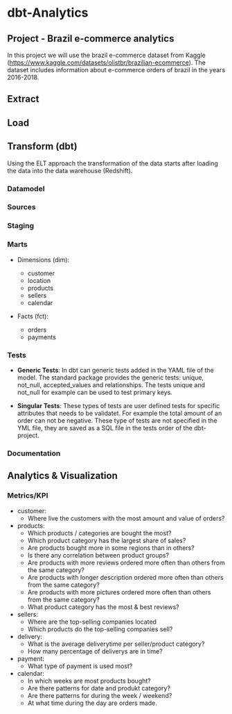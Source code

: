 # dbt-Analytics

## Project - Brazil e-commerce analytics
In this project we will use the brazil e-commerce dataset from Kaggle (https://www.kaggle.com/datasets/olistbr/brazilian-ecommerce). The dataset includes information about e-commerce orders of brazil in the years 2016-2018.

## Extract


## Load


## Transform (dbt)
Using the ELT approach the transformation of the data starts after loading the data into the data warehouse (Redshift).

### Datamodel

### Sources

### Staging

### Marts
- Dimensions (dim):
	- customer
	- location
	- products
	- sellers
	- calendar

- Facts (fct): 
	- orders
	- payments

### Tests
- **Generic Tests**:
In dbt can generic tests added in the YAML file of the model. The standard package provides the generic tests: unique, not_null, accepted_values and relationships. The tests unique and not_null for example can be used to test primary keys.


- **Singular Tests**:
These types of tests are user defined tests for specific attributes that needs to be validatet. For example the total amount of an order can not be negative. These type of tests are not specified in the YML file, they are saved as a SQL file in the tests order of the dbt-project.


### Documentation

## Analytics & Visualization 

### Metrics/KPI
- customer:
	- Where live the customers with the most amount and value of orders?
- products:
	- Which products / categories are bought the most?
	- Which product category has the largest share of sales?
	- Are products bought more in some regions than in others?
	- Is there any correlation between product groups?
	- Are products with more reviews ordered more often than others from the same category?
	- Are products with longer description ordered more often than others from the same category?
	- Are products with more pictures ordered more often than others from the same category?
	- What product category has the most & best reviews?
- sellers:
	- Where are the top-selling companies located
	- Which products do the top-selling companies sell?
- delivery:
	- What is the average deliverytime per seller/product category?
	- How many percentage of deliverys are in time?
- payment:
	- What type of payment is used most?
- calendar:
	- In which weeks are most products bought? 
	- Are there patterns for date and produkt category?
	- Are there patterns for during the week / weekend?
	- At what time during the day are orders made.





